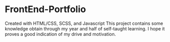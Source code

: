 # FrontEnd-Portfolio
Created with HTML/CSS, SCSS, and Javascript
This project contains some knowledge obtain through my year and half of self-taught learning. I hope it proves a good indication of my drive and motivation.
